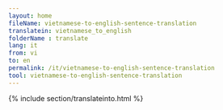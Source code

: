 ```yaml
---
layout: home
fileName: vietnamese-to-english-sentence-translation
translatein: vietnamese_to_english
folderName : translate
lang: it
from: vi
to: en
permalink: /it/vietnamese-to-english-sentence-translation
tool: vietnamese-to-english-sentence-translation
---
```

{% include section/translateinto.html %}